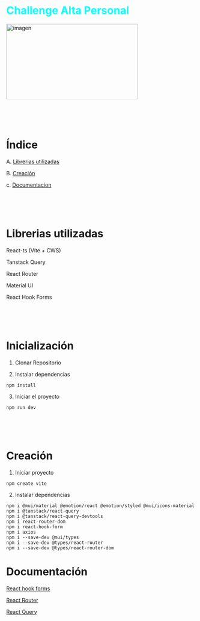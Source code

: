<h1 style="color: Cyan">Challenge Alta Personal</h1> 
<img style="height:200px; width: 350px"  src="https://miro.medium.com/max/1024/1*Ukhx76VQ8E6JXEW7xfIzSA.png" alt="imagen" />

<br><br><br>

# Índice
A. [Librerias utilizadas](#librerias-utilizadas)

B. [Creación](#creación)

c. [Documentacion](#documentación)

<br><br><br>

# Librerias utilizadas
React-ts (Vite + CWS)

Tanstack Query

React Router

Material UI

React Hook Forms

<br><br><br>

# Inicialización

1. Clonar Repositorio

2. Instalar dependencias
```
npm install
```
3. Iniciar el proyecto
```
npm run dev
```

<br><br><br>

# Creación
1. Iniciar proyecto
```
npm create vite
```
2. Instalar dependencias
```
npm i @mui/material @emotion/react @emotion/styled @mui/icons-material
npm i @tanstack/react-query
npm i @tanstack/react-query-devtools 
npm i react-router-dom
npm i react-hook-form
npm i axios
npm i --save-dev @mui/types
npm i --save-dev @types/react-router
npm i --save-dev @types/react-router-dom
```

# Documentación

[React hook forms](https://react-hook-form.com/)

[React Router](https://reactrouter.com/en/main)

[React Query](https://tanstack.com/query/latest)

